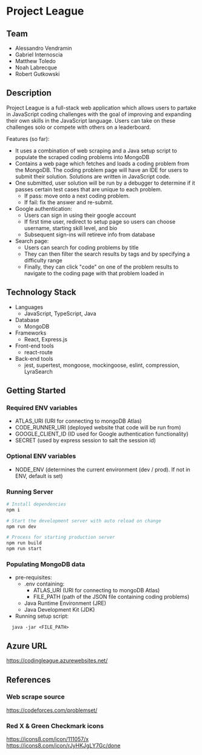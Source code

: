 # Project League
## Team
- Alessandro Vendramin
- Gabriel Internoscia
- Matthew Toledo
- Noah Labrecque
- Robert Gutkowski

## Description
Project League is a full-stack web application which allows users to partake in JavaScript coding challenges with the goal of improving and expanding their own skills in the JavaScript language. Users can take on these challenges solo or compete with others on a leaderboard.

Features (so far):
- It uses a combination of web scraping and a Java setup script to populate the scraped coding problems into MongoDB
- Contains a web page which fetches and loads a coding problem from the MongoDB. The coding problem page will have an IDE for users to submit their solution. Solutions are written in JavaScript code.
- One submitted, user solution will be run by a debugger to determine if it passes certain test cases that are unique to each problem.
  - If pass: move onto a next coding problem.
  - If fail: fix the answer and re-submit.
- Google authentication:
  - Users can sign in using their google account
  - If first time user, redirect to setup page so users can choose username, starting skill level, and bio
  - Subsequent sign-ins will retireve info from database
- Search page:
  - Users can search for coding problems by title
  - They can then filter the search results by tags and by specifying a difficulty range
  - Finally, they can click "code" on one of the problem results to navigate to the coding page with that problem loaded in

## Technology Stack
- Languages
  - JavaScript, TypeScript, Java
- Database
  - MongoDB
- Frameworks
  - React, Express.js
- Front-end tools
  - react-route
- Back-end tools
  - jest, supertest, mongoose, mockingoose, eslint, compression, LyraSearch


## Getting Started

### Required ENV variables
- ATLAS_URI (URI for connecting to mongoDB Atlas)
- CODE_RUNNER_URI (deployed website that code will be run from)
- GOOGLE_CLIENT_ID (ID used for Google authentication functionality)
- SECRET (used by express session to salt the session id)

### Optional ENV variables
- NODE_ENV (determines the current environment (dev / prod). If not in ENV, default is set)

### Running Server

```sh
# Install dependencies
npm i

# Start the development server with auto reload on change
npm run dev

# Process for starting production server
npm run build
npm run start
```
### Populating MongoDB data

- pre-requisites:
  -  .env containing:
      - ATLAS_URI (URI for connecting to mongoDB Atlas)
      - FILE_PATH (path of the JSON file containing coding problems)
  - Java Runtime Environment (JRE)
  - Java Development Kit (JDK)
- Running setup script:

```
  java -jar <FILE_PATH>
```

## Azure URL
https://codingleague.azurewebsites.net/

## References
### Web scrape source
https://codeforces.com/problemset/

### Red X & Green Checkmark icons
https://icons8.com/icon/111057/x 
https://icons8.com/icon/rJyHKJgLY7Gc/done
